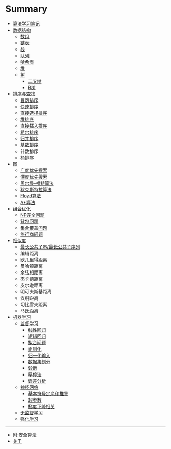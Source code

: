 # Summary

* [算法学习笔记](README.md)
* [数据结构](data-structure/index.md)
    * [数组](data-structure/array.md)
    * [链表](data-structure/linked-list.md)
    * [栈](data-structure/stack.md)
    * [队列](data-structure/queue.md)
    * [哈希表](data-structure/hash-table.md)
    * [堆](data-structure/heap.md)
    * [树](data-structure/tree.md)
        * [二叉树](data-structure/binary-tree.md)
        * [B树](data-structure/b-tree.md)
* [排序与查找](sort-and-search/index.md)
    * [冒泡排序](sort-and-search/bubble-sort.md)
    * [快速排序](sort-and-search/quick-sort.md)
    * [直接选择排序](sort-and-search/selection-sort.md)
    * [堆排序](sort-and-search/heap-sort.md)
    * [直接插入排序](sort-and-search/insertion-sort.md)
    * [希尔排序](sort-and-search/shell-sort.md)
    * [归并排序](sort-and-search/merge-sort.md)
    * [基数排序](sort-and-search/radix-sort.md)
    * 计数排序
    * 桶排序
* [图](graph/index.md)
    * [广度优先搜索](graph/breadth-first-search.md)
    * [深度优先搜索](graph/depth-first-search.md)
    * [贝尔曼-福特算法](graph/bellman-ford.md)
    * [狄克斯特拉算法](graph/dijkstra.md)
    * [Floyd算法](graph/floyd.md)
    * [A*算法](graph/a-start.md)
* [组合优化](combinatorial-optimization/index.md)
    * [NP完全问题](combinatorial-optimization/np-completeness.md)
    * [背包问题](combinatorial-optimization/knapsack-problem.md)
    * [集合覆盖问题](combinatorial-optimization/set-covering-problem.md)
    * [旅行商问题](combinatorial-optimization/traveling-salesman-problem.md)
* [相似度](similarity/index.md)
    * [最长公共子串/最长公共子序列](similarity/lcs.md)
    * 编辑距离
    * 欧几里得距离
    * 曼哈顿距离
    * 余弦相距离
    * 杰卡德距离
    * 皮尔逊距离
    * 明可夫斯基距离
    * 汉明距离
    * 切比雪夫距离
    * 马氏距离
* [机器学习](machine-learning/index.md)
    * [监督学习](machine-learning/supervised-learning/index.md)
        * [线性回归](machine-learning/supervised-learning/linear-regression.md)
        * [逻辑回归](machine-learning/supervised-learning/logistic-regression.md)
        * [拟合问题](machine-learning/supervised-learning/fitting.md)
        * [正则化](machine-learning/supervised-learning/regularization.md)
        * [归一化输入](machine-learning/supervised-learning/normalizing-inputs.md)
        * [数据集划分](machine-learning/supervised-learning/data-set-division.md)
        * [诊断](machine-learning/supervised-learning/giagnosing.md)
        * [早停法](machine-learning/supervised-learning/early-stopping.md)
        * [误差分析](machine-learning/supervised-learning/error-analysis.md)
    * [神经网络](machine-learning/neural-network/index.md)
        * [基本符号定义和推导](machine-learning/neural-network/base-symbol.md)
        * [超参数](machine-learning/neural-network/hyperparameter.md)
        * [梯度下降相关](machine-learning/neural-network/gradient-descent.md)
    * [无监督学习](machine-learning/unsupervised-learning/index.md)
    * [强化学习](machine-learning/reinforcement-learning/index.md)

-----
* 附:安全算法
* [关于](about.md)

